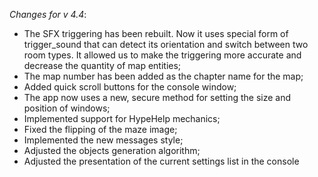 _Changes for v 4.4_:
- The SFX triggering has been rebuilt. Now it uses special form of trigger_sound that can detect its orientation and switch between two room types. It allowed us to make the triggering more accurate and decrease the quantity of map entities;
- The map number has been added as the chapter name for the map;
- Added quick scroll buttons for the console window;
- The app now uses a new, secure method for setting the size and position of windows;
- Implemented support for HypeHelp mechanics;
- Fixed the flipping of the maze image;
- Implemented the new messages style;
- Adjusted the objects generation algorithm;
- Adjusted the presentation of the current settings list in the console
